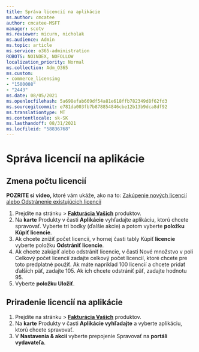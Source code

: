 ```yaml
---
title: Správa licencií na aplikácie
ms.author: cmcatee
author: cmcatee-MSFT
manager: scotv
ms.reviewer: micurn, nicholak
ms.audience: Admin
ms.topic: article
ms.service: o365-administration
ROBOTS: NOINDEX, NOFOLLOW
localization_priority: Normal
ms.collection: Adm_O365
ms.custom:
- commerce_licensing
- "1500008"
- "2443"
ms.date: 08/05/2021
ms.openlocfilehash: 5a698efab669df54a81e618ffb782349d8f62fd3
ms.sourcegitcommit: e781da003fb7b878854846cbe12b13b9dca8df92
ms.translationtype: MT
ms.contentlocale: sk-SK
ms.lasthandoff: 08/31/2021
ms.locfileid: "58836768"
---
```

# <a name="manage-app-licenses"></a>Správa licencií na aplikácie

## <a name="to-change-license-quantity"></a>Zmena počtu licencií

**POZRITE si video,** ktoré vám ukáže, ako na to: [Zakúpenie nových licencií](https://go.microsoft.com/fwlink/p/?linkid=2154857) [alebo Odstránenie existujúcich licencií](https://go.microsoft.com/fwlink/p/?linkid=2154938)

1. Prejdite na stránku  >  **[Fakturácia Vašich](https://go.microsoft.com/fwlink/p/?linkid=842054)** produktov.
2. Na **karte** Produkty v časti **Aplikácie** vyhľadajte aplikáciu, ktorú chcete spravovať. Vyberte tri bodky (ďalšie akcie) a potom vyberte **položku Kúpiť licencie**.
3. Ak chcete znížiť počet licencií, v hornej časti tably Kúpiť **licencie** vyberte položku **Odstrániť licencie**.
4. Ak chcete zakúpiť alebo  odstrániť licencie,  v časti Nové množstvo v poli Celkový počet licencií zadajte celkový počet licencií, ktoré chcete pre toto predplatné použiť. Ak máte napríklad 100 licencií a chcete pridať ďalších päť, zadajte 105. Ak ich chcete odstrániť päť, zadajte hodnotu 95.
5. Vyberte **položku Uložiť**.

## <a name="to-assign-app-licenses"></a>Priradenie licencií na aplikácie

1. Prejdite na stránku  >  **[Fakturácia Vašich](https://go.microsoft.com/fwlink/p/?linkid=842054)** produktov.
2. Na **karte** Produkty v časti **Aplikácie vyhľadajte** a vyberte aplikáciu, ktorú chcete spravovať.
3. V **Nastavenia & akcií** vyberte prepojenie Spravovať na **portáli vydavateľa**.